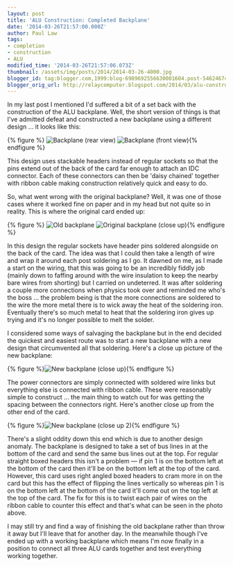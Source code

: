 ```yaml
---
layout: post
title: 'ALU Construction: Completed Backplane'
date: '2014-03-26T21:57:00.000Z'
author: Paul Law
tags:
- completion
- construction
- ALU
modified_time: '2014-03-26T21:57:06.073Z'
thumbnail: /assets/img/posts/2014/2014-03-26-4000.jpg
blogger_id: tag:blogger.com,1999:blog-6989692556630001604.post-5462467478770881170
blogger_orig_url: http://relaycomputer.blogspot.com/2014/03/alu-construction-completed-backplane.html
---
```


In my last post I mentioned I'd suffered a bit of a set back with the 
construction of the ALU backplane. Well, the short version of things is that 
I've admitted defeat and constructed a new backplane using a different design 
... it looks like this:

{% figure %}
![Backplane (rear view)](/assets/img/posts/2014/2014-03-26-0000.jpg)
![Backplane (front view)](/assets/img/posts/2014/2014-03-26-0001.jpg){% endfigure %}

This design uses 
stackable headers instead of regular sockets so that the pins extend out of 
the back of the card far enough to attach an IDC connector. Each of these 
connectors can then be 'daisy chained' together with ribbon cable making 
construction relatively quick and easy to do.

So, what went wrong 
with the original backplane? Well, it was one of those cases where it worked 
fine on paper and in my head but not quite so in reality. This is where the 
original card ended up:

{% figure %}
![Old backplane](/assets/img/posts/2014/2014-03-26-0002.jpg)
![Original backplane (close up)](/assets/img/posts/2014/2014-03-26-0003.jpg){% endfigure %}

In this 
design the regular sockets have header pins soldered alongside on the back of 
the card. The idea was that I could then take a length of wire and wrap it 
around each post soldering as I go. It dawned on me, as I made a start on the 
wiring, that this was going to be an incredibly fiddly job (mainly down to 
faffing around with the wire insulation to keep the nearby bare wires from 
shorting) but I carried on undeterred. It was after soldering a couple more 
connections when physics took over and reminded me who's the boss ... the 
problem being is that the more connections are soldered to the wire the more 
metal there is to wick away the heat of the soldering iron. Eventually there's 
so much metal to heat that the soldering iron gives up trying and it's no 
longer possible to melt the solder.

I considered some ways of 
salvaging the backplane but in the end decided the quickest and easiest route 
was to start a new backplane with a new design that circumvented all that 
soldering. Here's a close up picture of the new backplane:

{% figure %}![New backplane (close up)](/assets/img/posts/2014/2014-03-26-0004.jpg){% endfigure %}

The power 
connectors are simply connected with soldered wire links but everything else 
is connected with ribbon cable. These were reasonably simple to construct ... 
the main thing to watch out for was getting the spacing between the connectors 
right. Here's another close up from the other end of the card.

{% figure %}![New backplane (close up 2)](/assets/img/posts/2014/2014-03-26-0005.jpg){% endfigure %}

There's a 
slight oddity down this end which is due to another design anomaly. The 
backplane is designed to take a set of bus lines in at the bottom of the card 
and send the same bus lines out at the top. For regular straight boxed headers 
this isn't a problem — if pin 1 is on the bottom left at the bottom of the 
card then it'll be on the bottom left at the top of the card. However, this 
card uses right angled boxed headers to cram more in on the card but this has 
the effect of flipping the lines vertically so whereas pin 1 is on the bottom 
left at the bottom of the card it'll come out on the top left at the top of 
the card. The fix for this is to twist each pair of wires on the ribbon cable 
to counter this effect and that's what can be seen in the photo above.

I may still try and find a way of finishing the old backplane rather 
than throw it away but I'll leave that for another day. In the meanwhile 
though I've ended up with a working backplane which means I'm now finally in a 
position to connect all three ALU cards together and test everything working 
together. 